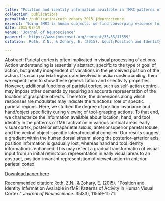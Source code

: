 ```yaml
---
title: "Position and identity information available in fMRI patterns of activity in human visual cortex"
collection: publications
permalink: /publication/roth_zohary_2015_jNeuroscience
excerpt: 'Using fMRI in human subjects, we find converging evidence for an information gradient within the dorsal stream of visual cortex: along the posterior–anterior axis, position information is gradually lost, whereas hand and action identity information is enhanced, leading to an abstract, position-invariant representation of viewed action in the anterior parietal cortex.'
date: 2015-08-19
venue: 'Journal of Neuroscience'
paperurl: 'https://www.jneurosci.org/content/35/33/11559'
citation: 'Roth, Z.N., & Zohary, E. (2015). &quot;Position and Identity Information Available in fMRI Patterns of Activity in Human Visual Cortex.&quot; <i>Journal of Neuroscience</i>. 35(33), 11559-11571.'

---
```

Abstract: Parietal cortex is often implicated in visual processing of actions. Action understanding is essentially abstract, specific to the type or goal of action, but greatly independent of variations in the perceived position of the action. If certain parietal regions are involved in action understanding, then we expect them to show these generalization and selectivity properties. However, additional functions of parietal cortex, such as self-action control, may impose other demands by requiring an accurate representation of the location of graspable objects. Therefore, the dimensions along which responses are modulated may indicate the functional role of specific parietal regions. Here, we studied the degree of position invariance and hand/object specificity during viewing of tool-grasping actions. To that end, we characterize the information available about location, hand, and tool identity in the patterns of fMRI activation in various cortical areas: early visual cortex, posterior intraparietal sulcus, anterior superior parietal lobule, and the ventral object-specific lateral occipital complex. Our results suggest a gradient within the human dorsal stream: along the posterior–anterior axis, position information is gradually lost, whereas hand and tool identity information is enhanced. This may reflect a gradual transformation of visual input from an initial retinotopic representation in early visual areas to an abstract, position-invariant representation of viewed action in anterior parietal cortex.

[Download paper here](http://zviroth.github.io/files/roth_zohary_2015_jNeuroscience.pdf)

Recommended citation: Roth, Z.N., & Zohary, E. (2015). "Position and Identity Information Available in fMRI Patterns of Activity in Human Visual Cortex." <i>Journal of Neuroscience</i>. 35(33), 11559-11571.
